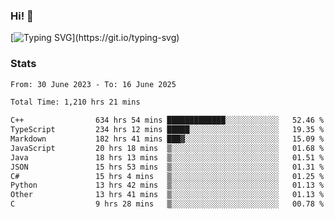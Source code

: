 ### Hi!  👋

[![Typing SVG](https://readme-typing-svg.herokuapp.com?font=Fira+Code&pause=1000&width=435&lines=Hello!+I'm+Texiwustion.)](https://git.io/typing-svg)

### Stats

<!--START_SECTION:waka-->

```txt
From: 30 June 2023 - To: 16 June 2025

Total Time: 1,210 hrs 21 mins

C++                634 hrs 54 mins █████████████░░░░░░░░░░░░   52.46 %
TypeScript         234 hrs 12 mins █████░░░░░░░░░░░░░░░░░░░░   19.35 %
Markdown           182 hrs 41 mins ███▓░░░░░░░░░░░░░░░░░░░░░   15.09 %
JavaScript         20 hrs 18 mins  ▒░░░░░░░░░░░░░░░░░░░░░░░░   01.68 %
Java               18 hrs 13 mins  ▒░░░░░░░░░░░░░░░░░░░░░░░░   01.51 %
JSON               15 hrs 53 mins  ▒░░░░░░░░░░░░░░░░░░░░░░░░   01.31 %
C#                 15 hrs 4 mins   ▒░░░░░░░░░░░░░░░░░░░░░░░░   01.25 %
Python             13 hrs 42 mins  ▒░░░░░░░░░░░░░░░░░░░░░░░░   01.13 %
Other              13 hrs 41 mins  ▒░░░░░░░░░░░░░░░░░░░░░░░░   01.13 %
C                  9 hrs 28 mins   ▒░░░░░░░░░░░░░░░░░░░░░░░░   00.78 %
```

<!--END_SECTION:waka-->
